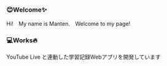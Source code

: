 ### 😊Welcome✨
Hi!　My name is Manten.　Welcome to my page!

### 💻Works🔥
YouTube Live と連動した学習記録Webアプリを開発しています

<!--
**mtn8/mtn8** is a ✨ _special_ ✨ repository because its `README.md` (this file) appears on your GitHub profile.

Here are some ideas to get you started:

- 🔭 I’m currently working on ...
- 🌱 I’m currently learning ...
- 👯 I’m looking to collaborate on ...
- 🤔 I’m looking for help with ...
- 💬 Ask me about ...
- 📫 How to reach me: ...
- 😄 Pronouns: ...
- ⚡ Fun fact: ...
-->
